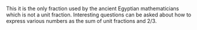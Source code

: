 This it is the only fraction used by the ancient Egyptian mathematicians
which is not a unit fraction. Interesting questions can be asked about
how to express various numbers as the sum of unit fractions and 2/3.

